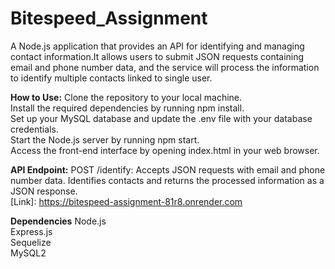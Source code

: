 # Bitespeed_Assignment

A Node.js application that provides an API for identifying and managing contact information.It allows users to submit JSON requests
containing email and phone number data, and the service will process the information to identify multiple contacts linked to single user.

**How to Use:**
Clone the repository to your local machine.<br/>
Install the required dependencies by running npm install.<br/>
Set up your MySQL database and update the .env file with your database credentials.<br/>
Start the Node.js server by running npm start.<br/>
Access the front-end interface by opening index.html in your web browser.<br/>

**API Endpoint:**
POST /identify: Accepts JSON requests with email and phone number data. Identifies contacts and returns the processed information as a JSON response.<br/>
[Link]: https://bitespeed-assignment-81r8.onrender.com<br/>

**Dependencies**
Node.js<br/>
Express.js<br/>
Sequelize<br/>
MySQL2
